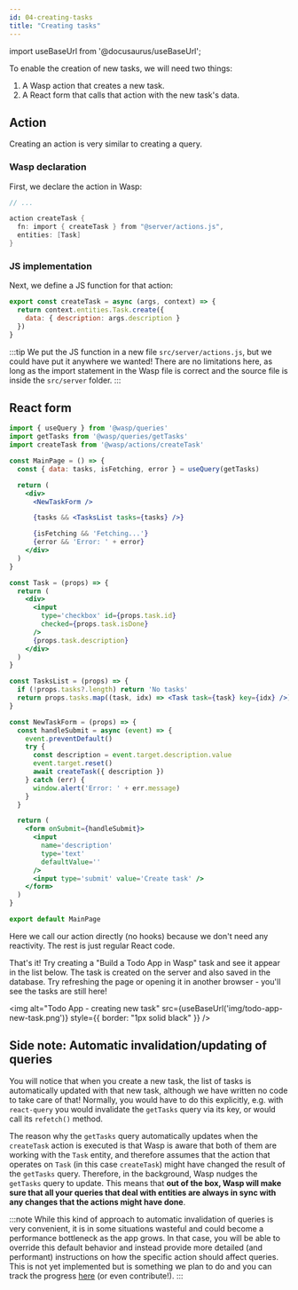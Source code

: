 ```yaml
---
id: 04-creating-tasks
title: "Creating tasks"
---
```


import useBaseUrl from '@docusaurus/useBaseUrl';

To enable the creation of new tasks, we will need two things:
1. A Wasp action that creates a new task.
2. A React form that calls that action with the new task's data.

## Action
Creating an action is very similar to creating a query.

### Wasp declaration

First, we declare the action in Wasp:
```c title="main.wasp"
// ...

action createTask {
  fn: import { createTask } from "@server/actions.js",
  entities: [Task]
}
```

### JS implementation

Next, we define a JS function for that action:
```js title="src/server/actions.js"
export const createTask = async (args, context) => {
  return context.entities.Task.create({
    data: { description: args.description }
  })
}
```

:::tip
We put the JS function in a new file `src/server/actions.js`, but we could have put it anywhere we wanted! There are no limitations here, as long as the import statement in the Wasp file is correct and the source file is inside the `src/server` folder.
:::

## React form

```jsx {3,10,37-59} title="src/client/MainPage.jsx"
import { useQuery } from '@wasp/queries'
import getTasks from '@wasp/queries/getTasks'
import createTask from '@wasp/actions/createTask'

const MainPage = () => {
  const { data: tasks, isFetching, error } = useQuery(getTasks)

  return (
    <div>
      <NewTaskForm />

      {tasks && <TasksList tasks={tasks} />}

      {isFetching && 'Fetching...'}
      {error && 'Error: ' + error}
    </div>
  )
}

const Task = (props) => {
  return (
    <div>
      <input
        type='checkbox' id={props.task.id}
        checked={props.task.isDone}
      />
      {props.task.description}
    </div>
  )
}

const TasksList = (props) => {
  if (!props.tasks?.length) return 'No tasks'
  return props.tasks.map((task, idx) => <Task task={task} key={idx} />)
}

const NewTaskForm = (props) => {
  const handleSubmit = async (event) => {
    event.preventDefault()
    try {
      const description = event.target.description.value
      event.target.reset()
      await createTask({ description })
    } catch (err) {
      window.alert('Error: ' + err.message)
    }
  }

  return (
    <form onSubmit={handleSubmit}>
      <input
        name='description'
        type='text'
        defaultValue=''
      />
      <input type='submit' value='Create task' />
    </form>
  )
}

export default MainPage
```

Here we call our action directly (no hooks) because we don't need any reactivity. The rest is just regular React code.

That's it!
Try creating a "Build a Todo App in Wasp" task and see it appear in the list below.
The task is created on the server and also saved in the database. Try refreshing the page or opening it in another browser - you'll see the tasks are still here!

<img alt="Todo App - creating new task"
     src={useBaseUrl('img/todo-app-new-task.png')}
     style={{ border: "1px solid black" }}
/>

## Side note: Automatic invalidation/updating of queries
You will notice that when you create a new task, the list of tasks is automatically updated with that new task, although we have written no code to take care of that! Normally, you would have to do this explicitly, e.g. with `react-query` you would invalidate the `getTasks` query via its key, or would call its `refetch()` method.

The reason why the `getTasks` query automatically updates when the `createTask` action is executed is that Wasp is aware that both of them are working with the `Task` entity, and therefore assumes that the action that operates on `Task` (in this case `createTask`) might have changed the result of the `getTasks` query. Therefore, in the background, Wasp nudges the `getTasks` query to update. This means that **out of the box, Wasp will make sure that all your queries that deal with entities are always in sync with any changes that the actions might have done**.

:::note
While this kind of approach to automatic invalidation of queries is very convenient, it is in some situations wasteful and could become a performance bottleneck as the app grows. In that case, you will be able to override this default behavior and instead provide more detailed (and performant) instructions on how the specific action should affect queries. This is not yet implemented but is something we plan to do and you can track the progress [here](https://github.com/wasp-lang/wasp/issues/63) (or even contribute!).
:::
